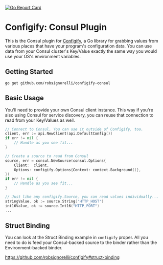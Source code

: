 [![Go Report Card](https://goreportcard.com/badge/github.com/robsignorelli/configify-consul)](https://goreportcard.com/report/github.com/robsignorelli/configify-consul)

# Configify: Consul Plugin

This is the Consul plugin for [Configify](https://github.com/robsignorelli/configify),
a Go library for grabbing values from various places that have your
program's configuration data. You can use data from your Consul
cluster's Key/Value exactly the same way you would use your OS's
environment variables.

## Getting Started

```
go get github.com/robsignorelli/configify-consul
```

## Basic Usage

You'll need to provide your own Consul client instance. This way
if you're also using Consul for service discovery, you can reuse
that connection to read from your Key/Values as well.

```go
// Connect to Consul. You can use it outside of Configify, too.
client, err := api.NewClient(api.DefaultConfig())
if err != nil {
	// Handle as you see fit...
}

// Create a source to read from Consul 
source, err = consul.NewSource(consul.Options{
    Client:  client,
    Options: configify.Options{Context: context.Background()},
})
if err != nil {
	// Handle as you see fit...
}

// Just like any configify.Source, you can read values individually...
stringValue, ok := source.String("HTTP_HOST")
int16Value, ok := source.Int16("HTTP_PORT")
...
```

## Struct Binding

You can look at the Struct Binding example in `configify` proper. All
you need to do is feed your Consul-backed source to the binder rather
than the Environment-backed binder.

https://github.com/robsignorelli/configify#struct-binding
